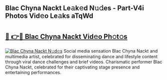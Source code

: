 ## Blac Chyna Nackt Le𝚊k𝚎d N𝚞𝚍es - Part-V4i Photos Vid𝚎o Le𝚊ks aTqWd

# <h2><a href="http://fb6bftz.evod.top/?m=Blac+Chyna+Nackt">🔗 👉🔴 Blac Chyna Nackt Vid𝚎o Ph𝚘t𝚘s</a></h2>

[![Blac Chyna Nackt N𝚞d𝚎s](https://i.imgur.com/8V9OHl7.gif)](http://fb6bftz.evod.top/?m=Blac+Chyna+Nackt)
Social media sensation Blac Chyna Nackt and multimedia artist, celebrated for disseminating dance and lifestyle content through viral dance challenges and brief videos. Charismatic performer Blac Chyna Nackt, celebrated for their captivating stage presence and entertaining performances. 

